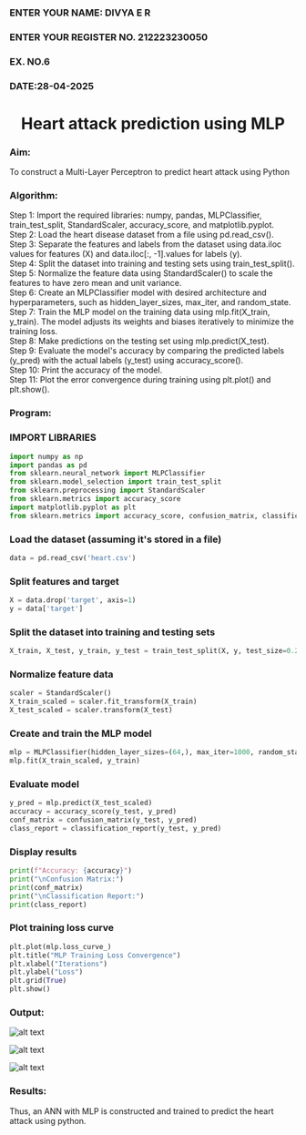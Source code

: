 
<H3>ENTER YOUR NAME: DIVYA E R </H3>
<H3>ENTER YOUR REGISTER NO. 212223230050</H3>
<H3>EX. NO.6</H3>
<H3>DATE:28-04-2025</H3>
<H1 ALIGN =CENTER>Heart attack prediction using MLP</H1>
<H3>Aim:</H3>  To construct a  Multi-Layer Perceptron to predict heart attack using Python
<H3>Algorithm:</H3>
Step 1: Import the required libraries: numpy, pandas, MLPClassifier, train_test_split, StandardScaler, accuracy_score, and matplotlib.pyplot.<BR>
Step 2: Load the heart disease dataset from a file using pd.read_csv().<BR>
Step 3: Separate the features and labels from the dataset using data.iloc values for features (X) and data.iloc[:, -1].values for labels (y).<BR>
Step 4: Split the dataset into training and testing sets using train_test_split().<BR>
Step 5: Normalize the feature data using StandardScaler() to scale the features to have zero mean and unit variance.<BR>
Step 6: Create an MLPClassifier model with desired architecture and hyperparameters, such as hidden_layer_sizes, max_iter, and random_state.<BR>
Step 7: Train the MLP model on the training data using mlp.fit(X_train, y_train). The model adjusts its weights and biases iteratively to minimize the training loss.<BR>
Step 8: Make predictions on the testing set using mlp.predict(X_test).<BR>
Step 9: Evaluate the model's accuracy by comparing the predicted labels (y_pred) with the actual labels (y_test) using accuracy_score().<BR>
Step 10: Print the accuracy of the model.<BR>
Step 11: Plot the error convergence during training using plt.plot() and plt.show().<BR>

<H3>Program: </H3>

### IMPORT LIBRARIES
```PYTHON
import numpy as np
import pandas as pd
from sklearn.neural_network import MLPClassifier
from sklearn.model_selection import train_test_split
from sklearn.preprocessing import StandardScaler
from sklearn.metrics import accuracy_score
import matplotlib.pyplot as plt
from sklearn.metrics import accuracy_score, confusion_matrix, classification_report
```

### Load the dataset (assuming it's stored in a file)
```PYTHON
data = pd.read_csv('heart.csv')
```

### Split features and target
```PYTHON
X = data.drop('target', axis=1)
y = data['target']
```

### Split the dataset into training and testing sets
```PYTHON
X_train, X_test, y_train, y_test = train_test_split(X, y, test_size=0.2, random_state=42)
```

### Normalize feature data
```PYTHON
scaler = StandardScaler()
X_train_scaled = scaler.fit_transform(X_train)
X_test_scaled = scaler.transform(X_test)
```

### Create and train the MLP model
```PYTHON
mlp = MLPClassifier(hidden_layer_sizes=(64,), max_iter=1000, random_state=42)
mlp.fit(X_train_scaled, y_train)
```

### Evaluate model
```PYTHON
y_pred = mlp.predict(X_test_scaled)
accuracy = accuracy_score(y_test, y_pred)
conf_matrix = confusion_matrix(y_test, y_pred)
class_report = classification_report(y_test, y_pred)
```

### Display results
```PYTHON
print(f"Accuracy: {accuracy}")
print("\nConfusion Matrix:")
print(conf_matrix)
print("\nClassification Report:")
print(class_report)
```

### Plot training loss curve
```PYTHON
plt.plot(mlp.loss_curve_)
plt.title("MLP Training Loss Convergence")
plt.xlabel("Iterations")
plt.ylabel("Loss")
plt.grid(True)
plt.show()
```

<H3>Output:</H3>

![alt text](<Images/Screenshot 2025-04-29 204938.png>)

![alt text](<Images/Screenshot 2025-04-29 204942.png>)

![alt text](<Images/Screenshot 2025-04-29 204948.png>)

<H3>Results:</H3>
Thus, an ANN with MLP is constructed and trained to predict the heart attack using python.
